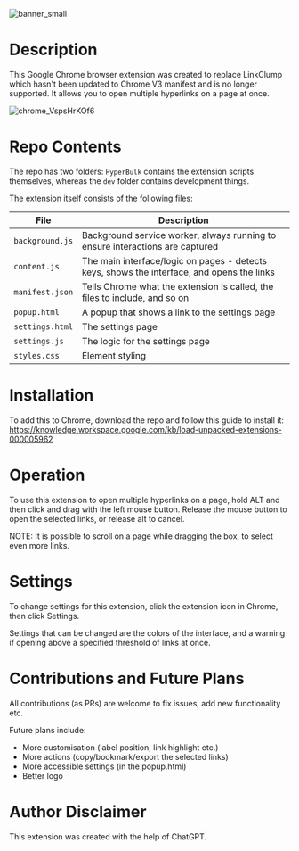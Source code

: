 ![banner_small](https://github.com/user-attachments/assets/f5bf43b7-babd-45f1-ad79-b43e934c71e9)

# Description
This Google Chrome browser extension was created to replace LinkClump which hasn't been updated to Chrome V3 manifest and is no longer supported.
It allows you to open multiple hyperlinks on a page at once.

![chrome_VspsHrKOf6](https://github.com/user-attachments/assets/1075fd07-a732-4004-a3ea-7061c85cbabf)

# Repo Contents
The repo has two folders: `HyperBulk` contains the extension scripts themselves, whereas the `dev` folder contains development things.

The extension itself consists of the following files:

| File            | Description                                                                                 |
|-----------------|---------------------------------------------------------------------------------------------|
| `background.js` | Background service worker, always running to ensure interactions are captured               |
| `content.js`    | The main interface/logic on pages - detects keys, shows the interface, and opens the links  |
| `manifest.json` | Tells Chrome what the extension is called, the files to include, and so on                  |
| `popup.html`    | A popup that shows a link to the settings page                                              |
| `settings.html` | The settings page                                                                           |
| `settings.js`   | The logic for the settings page                                                             |
| `styles.css`    | Element styling                                                                             |

# Installation
To add this to Chrome, download the repo and follow this guide to install it:
https://knowledge.workspace.google.com/kb/load-unpacked-extensions-000005962

# Operation
To use this extension to open multiple hyperlinks on a page, hold ALT and then click and drag with the left mouse button. Release the mouse button to open the selected links, or release alt to cancel.

NOTE: It is possible to scroll on a page while dragging the box, to select even more links.

# Settings
To change settings for this extension, click the extension icon in Chrome, then click Settings.

Settings that can be changed are the colors of the interface, and a warning if opening above a specified threshold of links at once.

# Contributions and Future Plans
All contributions (as PRs) are welcome to fix issues, add new functionality etc.

Future plans include:
- More customisation (label position, link highlight etc.)
- More actions (copy/bookmark/export the selected links)
- More accessible settings (in the popup.html)
- Better logo

# Author Disclaimer
This extension was created with the help of ChatGPT.
